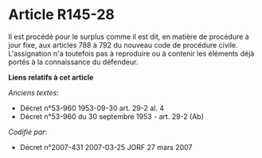 # Article R145-28

Il est procédé pour le surplus comme il est dit, en matière de procédure à jour fixe, aux articles 788 à 792 du nouveau code
de procédure civile. L'assignation n'a toutefois pas à reproduire ou à contenir les éléments déjà portés à la connaissance du
défendeur.

**Liens relatifs à cet article**

_Anciens textes_:

  - Décret n°53-960 1953-09-30 art. 29-2 al. 4
  - Décret n°53-960 du 30 septembre 1953 - art. 29-2 (Ab)

_Codifié par_:

  - Décret n°2007-431 2007-03-25 JORF 27 mars 2007
